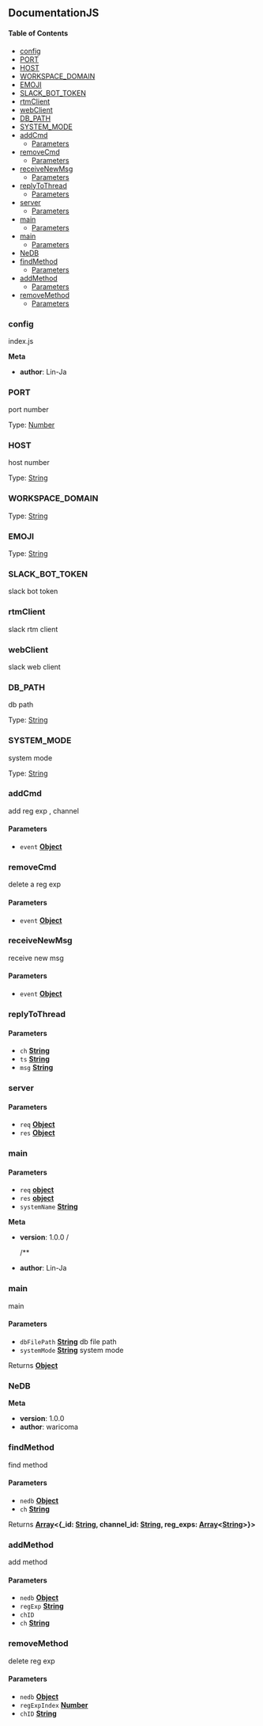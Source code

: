 ## DocumentationJS

<!-- Generated by documentation.js. Update this documentation by updating the source code. -->

#### Table of Contents

- [config][1]
- [PORT][2]
- [HOST][3]
- [WORKSPACE_DOMAIN][4]
- [EMOJI][5]
- [SLACK_BOT_TOKEN][6]
- [rtmClient][7]
- [webClient][8]
- [DB_PATH][9]
- [SYSTEM_MODE][10]
- [addCmd][11]
  - [Parameters][12]
- [removeCmd][13]
  - [Parameters][14]
- [receiveNewMsg][15]
  - [Parameters][16]
- [replyToThread][17]
  - [Parameters][18]
- [server][19]
  - [Parameters][20]
- [main][21]
  - [Parameters][22]
- [main][23]
  - [Parameters][24]
- [NeDB][25]
- [findMethod][26]
  - [Parameters][27]
- [addMethod][28]
  - [Parameters][29]
- [removeMethod][30]
  - [Parameters][31]

### config

index.js

**Meta**

- **author**: Lin-Ja

### PORT

port number

Type: [Number][32]

### HOST

host number

Type: [String][33]

### WORKSPACE_DOMAIN

Type: [String][33]

### EMOJI

Type: [String][33]

### SLACK_BOT_TOKEN

slack bot token

### rtmClient

slack rtm client

### webClient

slack web client

### DB_PATH

db path

Type: [String][33]

### SYSTEM_MODE

system mode

Type: [String][33]

### addCmd

add reg exp , channel

#### Parameters

- `event` **[Object][34]** 

### removeCmd

delete a reg exp

#### Parameters

- `event` **[Object][34]** 

### receiveNewMsg

receive new msg

#### Parameters

- `event` **[Object][34]** 

### replyToThread

#### Parameters

- `ch` **[String][33]** 
- `ts` **[String][33]** 
- `msg` **[String][33]** 

### server

#### Parameters

- `req` **[Object][34]** 
- `res` **[Object][34]** 

### main

#### Parameters

- `req` **[object][34]** 
- `res` **[object][34]** 
- `systemName` **[String][33]** 

**Meta**

- **version**: 1.0.0
  /

  /\*\*

- **author**: Lin-Ja

### main

main

#### Parameters

- `dbFilePath` **[String][33]** db file path
- `systemMode` **[String][33]** system mode

Returns **[Object][34]** 

### NeDB

**Meta**

- **version**: 1.0.0
- **author**: waricoma

### findMethod

find method

#### Parameters

- `nedb` **[Object][34]** 
- `ch` **[String][33]** 

Returns **[Array][35]&lt;{\_id: [String][33], channel_id: [String][33], reg_exps: [Array][35]&lt;[String][33]>}>** 

### addMethod

add method

#### Parameters

- `nedb` **[Object][34]** 
- `regExp` **[String][33]** 
- `chID`  
- `ch` **[String][33]** 

### removeMethod

delete reg exp

#### Parameters

- `nedb` **[Object][34]** 
- `regExpIndex` **[Number][32]** 
- `chID` **[String][33]** 

[1]: #config

[2]: #port

[3]: #host

[4]: #workspace_domain

[5]: #emoji

[6]: #slack_bot_token

[7]: #rtmclient

[8]: #webclient

[9]: #db_path

[10]: #system_mode

[11]: #addcmd

[12]: #parameters

[13]: #removecmd

[14]: #parameters-1

[15]: #receivenewmsg

[16]: #parameters-2

[17]: #replytothread

[18]: #parameters-3

[19]: #server

[20]: #parameters-4

[21]: #main

[22]: #parameters-5

[23]: #main-1

[24]: #parameters-6

[25]: #nedb

[26]: #findmethod

[27]: #parameters-7

[28]: #addmethod

[29]: #parameters-8

[30]: #removemethod

[31]: #parameters-9

[32]: https://developer.mozilla.org/docs/Web/JavaScript/Reference/Global_Objects/Number

[33]: https://developer.mozilla.org/docs/Web/JavaScript/Reference/Global_Objects/String

[34]: https://developer.mozilla.org/docs/Web/JavaScript/Reference/Global_Objects/Object

[35]: https://developer.mozilla.org/docs/Web/JavaScript/Reference/Global_Objects/Array
